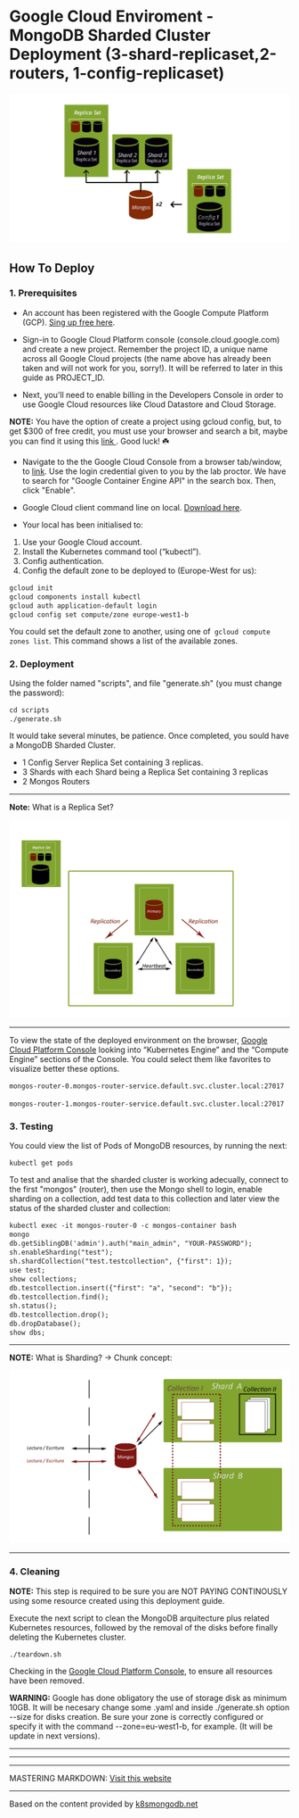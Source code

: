 # Google Cloud Enviroment - MongoDB Sharded Cluster Deployment (3-shard-replicaset,2-routers, 1-config-replicaset)

<img src="img/shardedcluster.png" style="width: 700px;"/>

## How To Deploy

### 1. Prerequisites

- An account has been registered with the Google Compute Platform (GCP). [Sing up free here](https://cloud.google.com/free/).

-  Sign-in to Google Cloud Platform console (console.cloud.google.com) and create a new project. Remember the project ID, a unique name across all Google Cloud projects (the name above has already been taken and will not work for you, sorry!). It will be referred to later in this guide as PROJECT_ID.
 
- Next, you'll need to enable billing in the Developers Console in order to use Google Cloud resources like Cloud Datastore and Cloud Storage.

**NOTE:** You have the option of create a project using gcloud config, but, to get $300 of free credit, you must use your browser and search a bit, maybe you can find it using this [link ](https://cloud.google.com/free/docs/gcp-free-tier). Good luck! ☘️ 

- Navigate to the the Google Cloud Console from a browser tab/window, to [link](https://console.cloud.google.com). Use the login credential given to you by the lab proctor. We have to 
search for "Google Container Engine API" in the search box. Then, click "Enable".


- Google Cloud client command line on local. [Download here](https://cloud.google.com/sdk/docs/quickstarts).
- Your local has been initialised to: 

1. Use your Google Cloud account. 
2. Install the Kubernetes command tool (“kubectl”).
3. Config authentication.
4. Config the default zone to be deployed to (Europe-West for us):

```
gcloud init
gcloud components install kubectl
gcloud auth application-default login
gcloud config set compute/zone europe-west1-b
```
You could set the default zone to another, using one of` gcloud compute zones list`. This command shows a list of the available zones.


### 2. Deployment

Using the folder named "scripts", and file "generate.sh" (you must change the password):

```
cd scripts
./generate.sh
```
It would take several minutes, be patience.
Once completed, you sould have a MongoDB Sharded Cluster.

* 1 Config Server Replica Set containing 3 replicas.
* 3 Shards with each Shard being a Replica Set containing 3 replicas
* 2 Mongos Routers

-----
**Note:** What is a Replica Set?

![](img/mongoreplicaset.png)

-----

To view the state of the deployed environment on the browser, [Google Cloud Platform Console](https://console.cloud.google.com) looking into “Kubernetes Engine” and the “Compute Engine” sections of the Console. You could select them like favorites to visualize better these options. 

```
mongos-router-0.mongos-router-service.default.svc.cluster.local:27017

mongos-router-1.mongos-router-service.default.svc.cluster.local:27017

```

### 3. Testing


You could view the list of Pods of MongoDB resources, by running the next:

``` 
kubectl get pods
```


To test and analise that the sharded cluster is working adecually, connect to the first "mongos" (router), then use the Mongo shell to login, enable sharding on a collection, add test data to this collection and later view the status of the sharded cluster and collection:

```
kubectl exec -it mongos-router-0 -c mongos-container bash
mongo
db.getSiblingDB('admin').auth("main_admin", "YOUR-PASSWORD");
sh.enableSharding("test");
sh.shardCollection("test.testcollection", {"first": 1});
use test;
show collections;
db.testcollection.insert({"first": "a", "second": "b"});
db.testcollection.find();
sh.status();
db.testcollection.drop();
db.dropDatabase();
show dbs;
```

---

**NOTE:** What is Sharding? → Chunk concept:

![](img/sharding.png)

---

### 4. Cleaning

**NOTE:** This step is required to be sure you are NOT PAYING CONTINOUSLY using some resource created using this deployment guide.

Execute the next script to clean the MongoDB arquitecture plus related Kubernetes resources, followed by the removal of the disks before finally deleting the Kubernetes cluster.

```
./teardown.sh
```
Checking in the [Google Cloud Platform Console](https://console.cloud.google.com), to ensure all resources have been removed.

**WARNING:** Google has done obligatory the use of storage disk as minimum 10GB. It will be necesary change some .yaml and inside ./generate.sh option --size for disks creation. Be sure your zone is correctly configured or specify it with the command --zone=eu-west1-b, for example. (It will be update in next versions).

---
---
---

MASTERING MARKDOWN: [Visit this website](https://guides.github.com/features/mastering-markdown/) 


----
Based on the content provided by [k8smongodb.net](https://k8smongodb.net)

